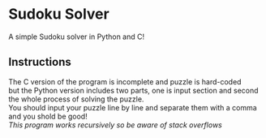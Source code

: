 # Sudoku Solver
A simple Sudoku solver in Python and C!
## Instructions
The C version of the program is incomplete and puzzle is hard-coded\
but the Python version includes two parts, one is input section and second the whole process of solving the puzzle.\
You should input your puzzle line by line and separate them with a comma and you shold be good!\
*This program works recursively so be aware of stack overflows*
